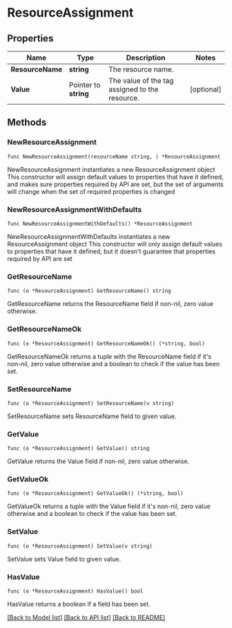 # ResourceAssignment

## Properties

Name | Type | Description | Notes
------------ | ------------- | ------------- | -------------
**ResourceName** | **string** | The resource name. | 
**Value** | Pointer to **string** | The value of the tag assigned to the resource. | [optional] 

## Methods

### NewResourceAssignment

`func NewResourceAssignment(resourceName string, ) *ResourceAssignment`

NewResourceAssignment instantiates a new ResourceAssignment object
This constructor will assign default values to properties that have it defined,
and makes sure properties required by API are set, but the set of arguments
will change when the set of required properties is changed

### NewResourceAssignmentWithDefaults

`func NewResourceAssignmentWithDefaults() *ResourceAssignment`

NewResourceAssignmentWithDefaults instantiates a new ResourceAssignment object
This constructor will only assign default values to properties that have it defined,
but it doesn't guarantee that properties required by API are set

### GetResourceName

`func (o *ResourceAssignment) GetResourceName() string`

GetResourceName returns the ResourceName field if non-nil, zero value otherwise.

### GetResourceNameOk

`func (o *ResourceAssignment) GetResourceNameOk() (*string, bool)`

GetResourceNameOk returns a tuple with the ResourceName field if it's non-nil, zero value otherwise
and a boolean to check if the value has been set.

### SetResourceName

`func (o *ResourceAssignment) SetResourceName(v string)`

SetResourceName sets ResourceName field to given value.


### GetValue

`func (o *ResourceAssignment) GetValue() string`

GetValue returns the Value field if non-nil, zero value otherwise.

### GetValueOk

`func (o *ResourceAssignment) GetValueOk() (*string, bool)`

GetValueOk returns a tuple with the Value field if it's non-nil, zero value otherwise
and a boolean to check if the value has been set.

### SetValue

`func (o *ResourceAssignment) SetValue(v string)`

SetValue sets Value field to given value.

### HasValue

`func (o *ResourceAssignment) HasValue() bool`

HasValue returns a boolean if a field has been set.


[[Back to Model list]](../README.md#documentation-for-models) [[Back to API list]](../README.md#documentation-for-api-endpoints) [[Back to README]](../README.md)


